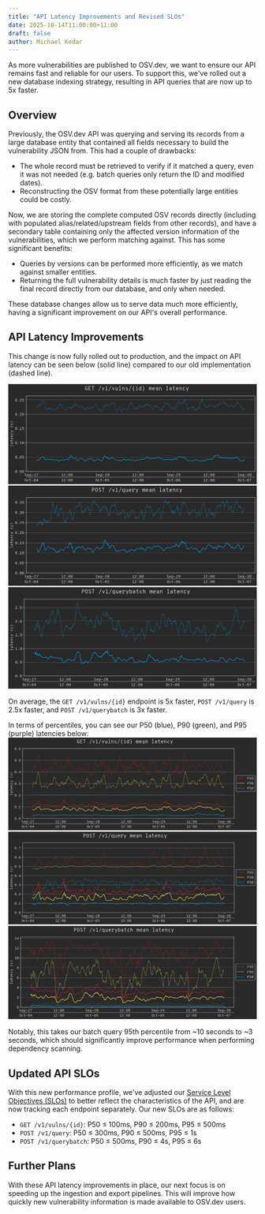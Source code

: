 ```yaml
---
title: "API Latency Improvements and Revised SLOs"
date: 2025-10-14T11:00:00+11:00
draft: false
author: Michael Kedar
---
```


As more vulnerabilities are published to OSV.dev, we want to ensure our API remains fast and reliable for our users. To support this, we've rolled out a new database indexing strategy, resulting in API queries that are now up to 5x faster.

<!--more-->

## Overview

Previously, the OSV.dev API was querying and serving its records from a large database entity that contained all fields necessary to build the vulnerability JSON from. This had a couple of drawbacks:
- The whole record must be retrieved to verify if it matched a query, even it was not needed (e.g. batch queries only return the ID and modified dates).
- Reconstructing the OSV format from these potentially large entities could be costly.

Now, we are storing the complete computed OSV records directly (including with populated alias/related/upstream fields from other records), and have a secondary table containing only the affected version information of the vulnerabilities, which we perform matching against. This has some significant benefits:
- Queries by versions can be performed more efficiently, as we match against smaller entities.
- Returning the full vulnerability details is much faster by just reading the final record directly from our database, and only when needed.

These database changes allow us to serve data much more efficiently, having a significant improvement on our API's overall performance.

## API Latency Improvements

This change is now fully rolled out to production, and the impact on API latency can be seen below (solid line) compared to our old implementation (dashed line).

![Line graph of mean GET /v1/vulns/{id} latency. Before (dashed) is ~0.2s, after (solid) is ~0.04s.](getvulnbyid_mean.png "Mean latency for GET /v1/vulns/{id} dropped from ~0.2s (dashed) to ~0.04s (solid).")
![Line graph of mean POST /v1/query latency. Before (dashed) is ~0.3s, after (solid) is ~0.12s.](queryaffected_mean.png "Mean latency for POST /v1/query dropped from ~0.3s (dashed) to ~0.12s (solid).")
![Line graph of mean POST /v1/querybatch latency. Before (dashed) is ~1.8s, after (solid) is ~0.6s.](queryaffectedbatch_mean.png "Mean latency for POST /v1/querybatch dropped from ~1.8s (dashed) to ~0.6s (solid).")

On average, the `GET /v1/vulns/{id}` endpoint is 5x faster, `POST /v1/query` is 2.5x faster, and `POST /v1/querybatch` is 3x faster.

In terms of percentiles, you can see our P50 (blue), P90 (green), and P95 (purple) latencies below:
![Line graph of GET /v1/vulns/{id} latency percentiles, comparing the higher 'before' state (dashed lines) to the significantly lower 'after' state (solid lines).](getvulnbyid_percentiles.png "P50/P90/P95 latencies for GET /v1/vulns/{id} before (dashed) and after (solid), showing a significant drop.")
![Line graph of POST /v1/query latency percentiles, comparing the higher 'before' state (dashed lines) to the significantly lower 'after' state (solid lines).](queryaffected_percentiles.png "P50/P90/P95 latencies for POST /v1/query before (dashed) and after (solid), showing a significant drop.")
![Line graph of POST /v1/querybatch latency percentiles, comparing the higher 'before' state (dashed lines) to the significantly lower 'after' state (solid lines).](queryaffectedbatch_percentiles.png "P50/P90/P95 latencies for POST /v1/querybatch before (dashed) and after (solid), showing a significant drop.")

Notably, this takes our batch query 95th percentile from ~10 seconds to ~3 seconds, which should significantly improve performance when performing dependency scanning.

## Updated API SLOs

With this new performance profile, we've adjusted our [Service Level Objectives (SLOs)](https://google.github.io/osv.dev/faq/#what-are-osvdevs-service-level-objectives-slos:~:text=(e.g.%20big%20OSV%20Linux%20queries).-,What%20are%20OSV.dev%E2%80%99s%20service%20level%20objectives%20(SLOs)%3F,-OSV.dev%20strives) to better reflect the characteristics of the API, and are now tracking each endpoint separately. Our new SLOs are as follows:
- `GET /v1/vulns/{id}`: P50 ≤ 100ms, P90 ≤ 200ms, P95 ≤ 500ms
- `POST /v1/query`: P50 ≤ 300ms, P90 ≤ 500ms, P95 ≤ 1s
- `POST /v1/querybatch`: P50 ≤ 500ms, P90 ≤ 4s, P95 ≤ 6s

## Further Plans

With these API latency improvements in place, our next focus is on speeding up the ingestion and export pipelines. This will improve how quickly new vulnerability information is made available to OSV.dev users.
